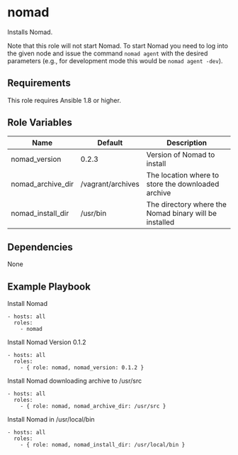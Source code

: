 nomad
=====

Installs Nomad.

Note that this role will not start Nomad. To start Nomad you need to log into the given node and issue the command `nomad agent` with the desired parameters (e.g., for development mode this would be `nomad agent -dev`).

Requirements
------------

This role requires Ansible 1.8 or higher.

Role Variables
--------------

| Name              | Default           | Description                                            |
|-------------------|-------------------|--------------------------------------------------------|
| nomad_version     | 0.2.3             | Version of Nomad to install                            |
| nomad_archive_dir | /vagrant/archives | The location where to store the downloaded archive     |
| nomad_install_dir | /usr/bin          | The directory where the Nomad binary will be installed |

Dependencies
------------

None

Example Playbook
----------------

Install Nomad
```
- hosts: all
  roles:
    - nomad
```

Install Nomad Version 0.1.2
```
- hosts: all
  roles:
    - { role: nomad, nomad_version: 0.1.2 }
```

Install Nomad downloading archive to /usr/src
```
- hosts: all
  roles:
    - { role: nomad, nomad_archive_dir: /usr/src }
```

Install Nomad in /usr/local/bin
```
- hosts: all
  roles:
    - { role: nomad, nomad_install_dir: /usr/local/bin }
```
